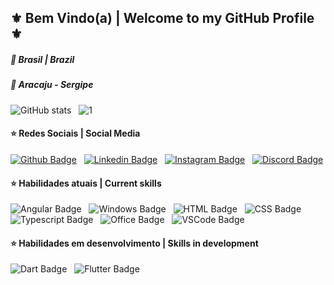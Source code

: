 ## ⚜️ Bem Vindo(a) | Welcome to my GitHub Profile ⚜️<br>
##### 🔰 Brasil | Brazil <br>
##### 🔰 Aracaju - Sergipe <br>
![GitHub stats](https://github-readme-stats.vercel.app/api?username=MDesk01&theme=dark&show_icons=true) &nbsp; ![1](https://github-readme-stats.vercel.app/api/top-langs/?username=MDesk01&theme=blue-green)

#### ⭐️ Redes Sociais | Social Media
[![Github Badge](https://img.shields.io/badge/GitHub-100000?style=for-the-badge&logo=github&logoColor=white)](https://github.com/MDesk01) &nbsp;
[![Linkedin Badge](https://img.shields.io/badge/LinkedIn-0077B5?style=for-the-badge&logo=linkedin&logoColor=white)](https://www.linkedin.com/in/mateus-augusto-994a9a181/) &nbsp;
[![Instagram Badge](https://img.shields.io/badge/Instagram-E4405F?style=for-the-badge&logo=instagram&logoColor=white)](https://www.instagram.com/mateus.augustow/) &nbsp;
[![Discord Badge](https://img.shields.io/badge/Discord-7289DA?style=for-the-badge&logo=discord&logoColor=white)](https://discord.gg/pcnE9xe) <br>

#### ⭐️ Habilidades atuais | Current skills
![Angular Badge](https://img.shields.io/badge/Angular-DD0031?style=for-the-badge&logo=angular&logoColor=white) &nbsp;
![Windows Badge](https://img.shields.io/badge/Windows-0078D6?style=for-the-badge&logo=windows&logoColor=white) &nbsp;
![HTML Badge](https://img.shields.io/badge/HTML5-E34F26?style=for-the-badge&logo=html5&logoColor=white) &nbsp;
![CSS Badge](https://img.shields.io/badge/CSS3-1572B6?style=for-the-badge&logo=css3&logoColor=white) &nbsp;
![Typescript Badge](https://img.shields.io/badge/TypeScript-007ACC?style=for-the-badge&logo=typescript&logoColor=white) &nbsp;
![Office Badge](https://img.shields.io/badge/Microsoft_Office-D83B01?style=for-the-badge&logo=microsoft-office&logoColor=white) &nbsp;
![VSCode Badge](https://img.shields.io/badge/Visual_Studio_Code-0078D4?style=for-the-badge&logo=visual%20studio%20code&logoColor=white) &nbsp;
![]() &nbsp;

#### ⭐️ Habilidades em desenvolvimento | Skills in development
![Dart Badge](https://img.shields.io/badge/Dart-0175C2?style=for-the-badge&logo=dart&logoColor=white) &nbsp;
![Flutter Badge](https://img.shields.io/badge/Flutter-02569B?style=for-the-badge&logo=flutter&logoColor=white) &nbsp;
